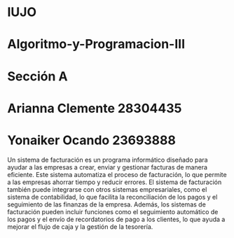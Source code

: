# IUJO
# Algoritmo-y-Programacion-III
# Sección A

# Arianna Clemente 28304435
# Yonaiker Ocando 23693888

Un sistema de facturación es un programa informático diseñado para ayudar a las empresas a crear, enviar y gestionar facturas de manera eficiente. Este sistema automatiza el proceso de facturación, lo que permite a las empresas ahorrar tiempo y reducir errores. El sistema de facturación también puede integrarse con otros sistemas empresariales, como el sistema de contabilidad, lo que facilita la reconciliación de los pagos y el seguimiento de las finanzas de la empresa. Además, los sistemas de facturación pueden incluir funciones como el seguimiento automático de los pagos y el envío de recordatorios de pago a los clientes, lo que ayuda a mejorar el flujo de caja y la gestión de la tesorería.

